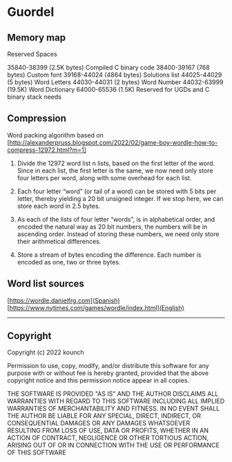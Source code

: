 # Guordel

## Memory map

Reserved Spaces

35840-38399 (2.5K bytes) Compiled C binary code
38400-39167 (768 bytes) Custom font
39168-44024 (4864 bytes) Solutions list
44025-44029 (5 bytes) Word Letters
44030-44031 (2 bytes) Word Number
44032-63999 (19.5K) Word Dictionary
64000-65536 (1.5K) Reserved for UGDs and C binary stack needs

## Compression

Word packing algorithm based on [http://alexanderpruss.blogspot.com/2022/02/game-boy-wordle-how-to-compress-12972.html?m=1]

1. Divide the 12972 word list n lists, based on the first letter of the word. Since in each list, the first letter is the same, we now need only store four letters per word, along with some overhead for each list.

2. Each four letter “word” (or tail of a word) can be stored with 5 bits per letter, thereby yielding a 20 bit unsigned integer. If we stop here, we can store each word in 2.5 bytes.

3. As each of the lists of four letter “words”, is in alphabetical order, and encoded the natural way as 20 bit numbers, the numbers will be in ascending order. Instead of storing these numbers, we need only store their arithmetical differences.

4. Store a stream of bytes encoding the difference. Each number is encoded as one, two or three bytes.

## Word list sources

[https://wordle.danielfrg.com](Spanish)
[https://www.nytimes.com/games/wordle/index.html](English)

---

## Copyright

Copyright (c) 2022 kounch

Permission to use, copy, modify, and/or distribute this software for any purpose with or without fee is hereby granted, provided that the above copyright notice and this permission notice appear in all copies.

THE SOFTWARE IS PROVIDED "AS IS" AND THE AUTHOR DISCLAIMS ALL WARRANTIES WITH REGARD TO THIS SOFTWARE INCLUDING ALL IMPLIED WARRANTIES OF MERCHANTABILITY AND FITNESS. IN NO EVENT SHALL THE AUTHOR BE LIABLE FOR ANY SPECIAL, DIRECT, INDIRECT, OR CONSEQUENTIAL DAMAGES OR ANY DAMAGES WHATSOEVER RESULTING FROM LOSS OF USE, DATA OR PROFITS, WHETHER IN AN ACTION OF CONTRACT, NEGLIGENCE OR OTHER TORTIOUS ACTION, ARISING OUT OF OR IN CONNECTION WITH THE USE OR PERFORMANCE OF THIS SOFTWARE
